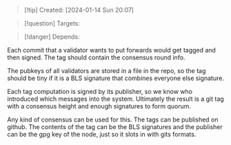 
>[!tip] Created: [2024-01-14 Sun 20:07]

>[!question] Targets: 

>[!danger] Depends: 

Each commit that a validator wants to put forwards would get tagged and then signed.  The tag should contain the consensus round info.

The pubkeys of all validators are stored in a file in the repo, so the tag should be tiny if it is a BLS signature that combines everyone else signature.

Each tag computation is signed by its publisher, so we know who introduced which messages into the system.  Ultimately the result is a git tag with a consensus height and enough signatures to form quorum.

Any kind of consensus can be used for this.  The tags can be published on github.  The contents of the tag can be the BLS signatures and the publisher can be the gpg key of the node, just so it slots in with gits formats.
